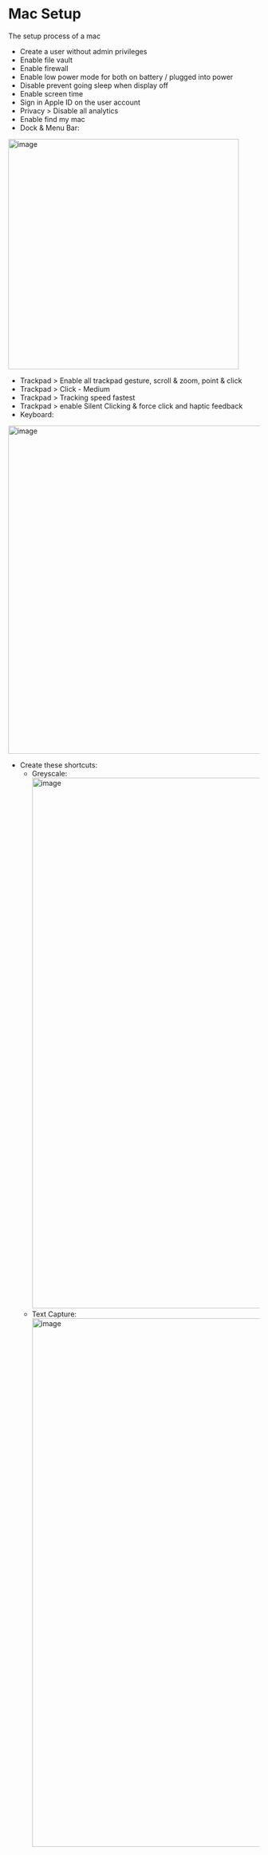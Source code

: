 # Mac Setup
The setup process of a mac

- Create a user without admin privileges
- Enable file vault
- Enable firewall
- Enable low power mode for both on battery / plugged into power
- Disable prevent going sleep when display off
- Enable screen time
- Sign in Apple ID on the user account
- Privacy > Disable all analytics
- Enable find my mac
- Dock & Menu Bar:

<img width="462" alt="image" src="https://user-images.githubusercontent.com/81070048/195978683-890b1867-bb1d-4054-9c72-d6b147ed0d35.png">

- Trackpad > Enable all trackpad gesture, scroll & zoom, point & click
- Trackpad > Click - Medium
- Trackpad > Tracking speed fastest
- Trackpad > enable Silent Clicking & force click and haptic feedback
- Keyboard: 

<img width="658" alt="image" src="https://user-images.githubusercontent.com/81070048/195978490-42e4aff0-84bc-4e99-a802-9a3c4125645c.png">

- Create these shortcuts:
    - Greyscale: 
        <img width="1064" alt="image" src="https://user-images.githubusercontent.com/81070048/195978548-39e11354-7b73-4bc3-8713-5b0e00fcfaa7.png">
    - Text Capture: 
        <img width="1060" alt="image" src="https://user-images.githubusercontent.com/81070048/195978565-de7344a6-b9d0-4335-b733-1eb5198179ac.png">

